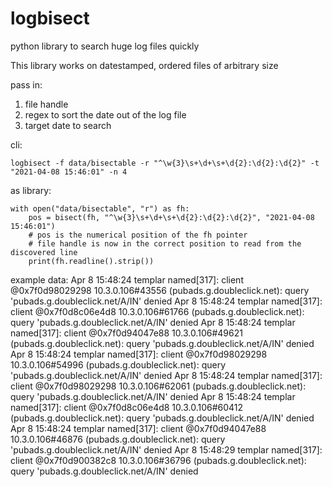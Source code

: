 # logbisect
python library to search huge log files quickly

This library works on datestamped, ordered files of arbitrary size

pass in:
1. file handle
2. regex to sort the date out of the log file
3. target date to search

cli:

    logbisect -f data/bisectable -r "^\w{3}\s+\d+\s+\d{2}:\d{2}:\d{2}" -t "2021-04-08 15:46:01" -n 4


as library:

    with open("data/bisectable", "r") as fh:
        pos = bisect(fh, "^\w{3}\s+\d+\s+\d{2}:\d{2}:\d{2}", "2021-04-08 15:46:01")
        # pos is the numerical position of the fh pointer
        # file handle is now in the correct position to read from the discovered line
        print(fh.readline().strip())

example data:
Apr  8 15:48:24 templar named[317]: client @0x7f0d98029298 10.3.0.106#43556 (pubads.g.doubleclick.net): query 'pubads.g.doubleclick.net/A/IN' denied 
Apr  8 15:48:24 templar named[317]: client @0x7f0d8c06e4d8 10.3.0.106#61766 (pubads.g.doubleclick.net): query 'pubads.g.doubleclick.net/A/IN' denied 
Apr  8 15:48:24 templar named[317]: client @0x7f0d94047e88 10.3.0.106#49621 (pubads.g.doubleclick.net): query 'pubads.g.doubleclick.net/A/IN' denied 
Apr  8 15:48:24 templar named[317]: client @0x7f0d98029298 10.3.0.106#54996 (pubads.g.doubleclick.net): query 'pubads.g.doubleclick.net/A/IN' denied 
Apr  8 15:48:24 templar named[317]: client @0x7f0d98029298 10.3.0.106#62061 (pubads.g.doubleclick.net): query 'pubads.g.doubleclick.net/A/IN' denied 
Apr  8 15:48:24 templar named[317]: client @0x7f0d8c06e4d8 10.3.0.106#60412 (pubads.g.doubleclick.net): query 'pubads.g.doubleclick.net/A/IN' denied 
Apr  8 15:48:24 templar named[317]: client @0x7f0d94047e88 10.3.0.106#46876 (pubads.g.doubleclick.net): query 'pubads.g.doubleclick.net/A/IN' denied 
Apr  8 15:48:29 templar named[317]: client @0x7f0d900382c8 10.3.0.106#36796 (pubads.g.doubleclick.net): query 'pubads.g.doubleclick.net/A/IN' denied
